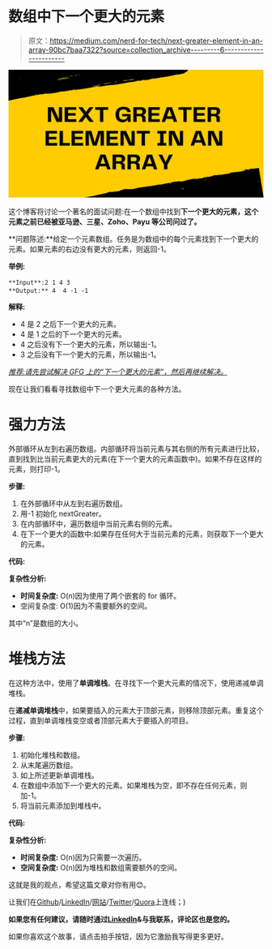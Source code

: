 # 数组中下一个更大的元素

> 原文：<https://medium.com/nerd-for-tech/next-greater-element-in-an-array-90bc7baa7322?source=collection_archive---------6----------------------->

![](img/98b525d9e05587144ba48557796e539c.png)

这个博客将讨论一个著名的面试问题:在一个数组中找到**下一个更大的元素，这个元素之前已经被亚马逊、三星、Zoho、Payu 等公司问过了。**

**问题陈述:**给定一个元素数组。任务是为数组中的每个元素找到下一个更大的元素。如果元素的右边没有更大的元素，则返回-1。

**举例:**

```
**Input**:2 1 4 3
**Output:** 4  4 -1 -1
```

**解释:**

*   4 是 2 之后下一个更大的元素。
*   4 是 1 之后的下一个更大的元素。
*   4 之后没有下一个更大的元素，所以输出-1。
*   3 之后没有下一个更大的元素，所以输出-1。

[*推荐:请先尝试解决 GFG 上的“下一个更大的元素”，然后再继续解决。*](https://practice.geeksforgeeks.org/problems/next-larger-element-1587115620/1)

现在让我们看看寻找数组中下一个更大元素的各种方法。

# 强力方法

外部循环从左到右遍历数组。内部循环将当前元素与其右侧的所有元素进行比较，直到找到比当前元素更大的元素(在下一个更大的元素函数中)。如果不存在这样的元素，则打印-1。

**步骤:**

1.  在外部循环中从左到右遍历数组。
2.  用-1 初始化 nextGreater。
3.  在内部循环中，遍历数组中当前元素右侧的元素。
4.  在下一个更大的函数中:如果存在任何大于当前元素的元素，则获取下一个更大的元素。

**代码:**

**复杂性分析:**

*   **时间复杂度:** O(n)因为使用了两个嵌套的 for 循环。
*   空间复杂度: O(1)因为不需要额外的空间。

其中“n”是数组的大小。

# 堆栈方法

在这种方法中，使用了**单调堆栈**。在寻找下一个更大元素的情况下，使用递减单调堆栈。

在**递减单调堆栈**中，如果要插入的元素大于顶部元素，则移除顶部元素。重复这个过程，直到单调堆栈变空或者顶部元素大于要插入的项目。

**步骤:**

1.  初始化堆栈和数组。
2.  从末尾遍历数组。
3.  如上所述更新单调堆栈。
4.  在数组中添加下一个更大的元素。如果堆栈为空，即不存在任何元素，则加-1。
5.  将当前元素添加到堆栈中。

**代码:**

**复杂性分析:**

*   **时间复杂度:** O(n)因为只需要一次遍历。
*   **空间复杂度:** O(n)因为堆栈和数组需要额外的空间。

这就是我的观点，希望这篇文章对你有用😊。

让我们在[Github](https://github.com/Sapna2001)/[LinkedIn](https://www.linkedin.com/in/sapna2001/)/[网站](https://sapna2001.github.io/Portfolio/)/[Twitter](https://twitter.com/Sapna_2001)/[Quora](https://www.quora.com/profile/Sapna-191)上连线；)

**如果您有任何建议，请随时通过**[**LinkedIn**](https://www.linkedin.com/in/sapna2001/)**&与我联系，评论区也是您的。**

如果你喜欢这个故事，请点击拍手按钮，因为它激励我写得更多更好。